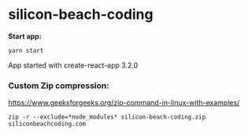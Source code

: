# silicon-beach-coding

**Start app:**

```
yarn start
```

App started with create-react-app 3.2.0












### Custom Zip compression:

https://www.geeksforgeeks.org/zip-command-in-linux-with-examples/

```
zip -r --exclude=*node_modules* silicon-beach-coding.zip siliconbeachcoding.com
```

